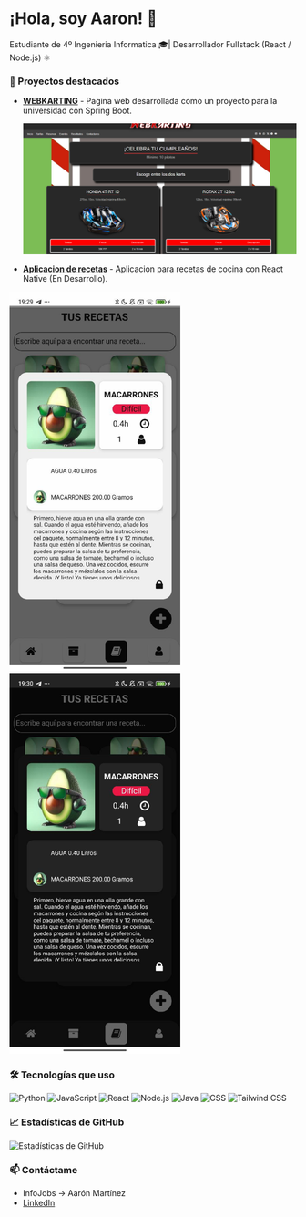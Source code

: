 # ¡Hola, soy Aaron! 👋

Estudiante de 4º Ingenieria Informatica 🎓| Desarrollador Fullstack (React / Node.js) ⚛️

### 🚀 Proyectos destacados
- [**WEBKARTING**](https://github.com/Aaronmn03/WebKarting) - Pagina web desarrollada como un proyecto para la universidad con Spring Boot.

  ![Imagen de la web](WebKarting.png)
  
- [**Aplicacion de recetas**](https://github.com/Aaronmn03/app-recipies) - Aplicacion para recetas de cocina con React Native (En Desarrollo).

<div>
  <img src="LightApp.png" alt="Imagen de la pantalla light" width="300" />
  <img src="DarkApp.png" alt="Imagen de la pantalla dark" width="300" />
</div>


### 🛠️ Tecnologías que uso
![Python](https://img.shields.io/badge/Python-3776AB?style=flat-square&logo=python&logoColor=white)
![JavaScript](https://img.shields.io/badge/JavaScript-F7DF1E?style=flat-square&logo=javascript&logoColor=black)
![React](https://img.shields.io/badge/React-61DAFB?style=flat-square&logo=react&logoColor=black)
![Node.js](https://img.shields.io/badge/Node.js-339933?style=flat-square&logo=node.js&logoColor=white)
![Java](https://img.shields.io/badge/Java-007396?style=flat-square&logo=java&logoColor=white)
![CSS](https://img.shields.io/badge/CSS-1572B6?style=flat-square&logo=css3&logoColor=white)
![Tailwind CSS](https://img.shields.io/badge/Tailwind%20CSS-06B6D4?style=flat-square&logo=tailwindcss&logoColor=white)

### 📈 Estadísticas de GitHub
![Estadísticas de GitHub](https://github-readme-stats.vercel.app/api?username=Aaronmn03&show_icons=true&count_private=true&hide=prs&theme=radical)

### 📫 Contáctame
- InfoJobs -> Aarón Martínez
- [LinkedIn](https://www.linkedin.com/in/aaron-martinez-navio-33829a258/)
